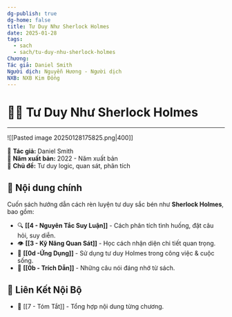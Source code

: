```yaml
---
dg-publish: true
dg-home: false
title: Tư Duy Như Sherlock Holmes
date: 2025-01-28
tags:
  - sach
  - sach/tu-duy-nhu-sherlock-holmes
Chương: 
Tác giả: Daniel Smith
Người dịch: Nguyễn Hương - Người dịch
NXB: NXB Kim Đồng
---
```

# 🕵️‍♂️ Tư Duy Như Sherlock Holmes
---
![[Pasted image 20250128175825.png|400]]

📖 **Tác giả:** Daniel Smith  
📆 **Năm xuất bản:** 2022 - Năm xuất bản  
📌 **Chủ đề:** Tư duy logic, quan sát, phân tích  

## 📌 Nội dung chính
Cuốn sách hướng dẫn cách rèn luyện tư duy sắc bén như **Sherlock Holmes**, bao gồm:  
- 🔍 **[[4 - Nguyên Tắc Suy Luận]]** - Cách phân tích tình huống, đặt câu hỏi, suy diễn.  
- 👁 **[[3 - Kỹ Năng Quan Sát]]** - Học cách nhận diện chi tiết quan trọng.  
- 🎯 **[[0d -Ứng Dụng]]** - Sử dụng tư duy Holmes trong công việc & cuộc sống.  
- 💬 **[[0b - Trích Dẫn]]** - Những câu nói đáng nhớ từ sách.  

## 🔗 Liên Kết Nội Bộ  
- 📂 [[7 - Tóm Tắt]] - Tổng hợp nội dung từng chương.   
